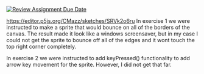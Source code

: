 [![Review Assignment Due Date](https://classroom.github.com/assets/deadline-readme-button-8d59dc4de5201274e310e4c54b9627a8934c3b88527886e3b421487c677d23eb.svg)](https://classroom.github.com/a/Z4H6OMDv)

https://editor.p5js.org/CMazz/sketches/SRVk2o6ru In exercise 1 we were instructed to make a sprite that would bounce on all of the borders of the canvas. The result made it look like a windows screensaver, but in my case I could not get the sprite to bounce off all of the edges and it wont touch the top right corner completely.

In exercise 2 we were instructed to add keyPressed() functionality to add arrow key movement for the sprite. However, I did not get that far.
